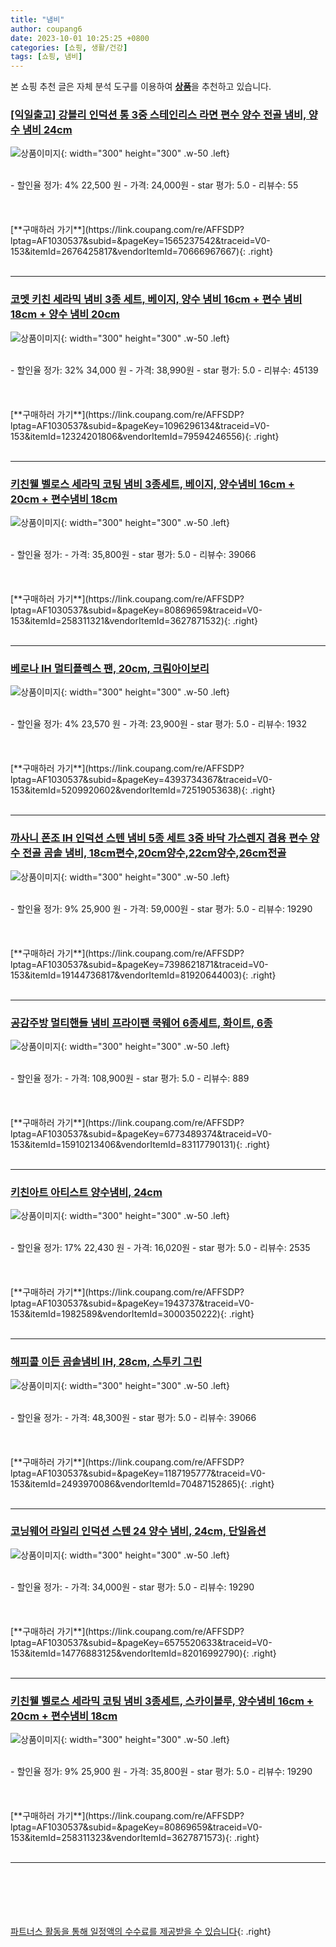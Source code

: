 ```yaml
---
title: "냄비"
author: coupang6
date: 2023-10-01 10:25:25 +0800
categories: [쇼핑, 생활/건강]
tags: [쇼핑, 냄비]
---
```


본 쇼핑 추천 글은 자체 분석 도구를 이용하여 [**상품**](https://link.coupang.com/a/bao1ui)을 추천하고 있습니다.

### [[익일출고] 강블리 인덕션 통 3중 스테인리스 라면 편수 양수 전골 냄비, 양수 냄비 24cm](https://link.coupang.com/re/AFFSDP?lptag=AF1030537&subid=&pageKey=1565237542&traceid=V0-153&itemId=2676425817&vendorItemId=70666967667)

![상품이미지](https://thumbnail6.coupangcdn.com/thumbnails/remote/230x230ex/image/vendor_inventory/6964/fe0629949a5d544b43810a3b7d19f9493e3685b5577382a0f9694d94fc7a.jpg){: width="300" height="300" .w-50 .left}


<br>
- 할인율 정가: 4%  22,500   원
- 가격: 24,000원
- star 평가: 5.0
- 리뷰수: 55
<br>
<br>
<br>
<br>
[**구매하러 가기**](https://link.coupang.com/re/AFFSDP?lptag=AF1030537&subid=&pageKey=1565237542&traceid=V0-153&itemId=2676425817&vendorItemId=70666967667){: .right}
<br>
<br>

---

### [코멧 키친 세라믹 냄비 3종 세트, 베이지, 양수 냄비 16cm + 편수 냄비 18cm + 양수 냄비 20cm](https://link.coupang.com/re/AFFSDP?lptag=AF1030537&subid=&pageKey=1096296134&traceid=V0-153&itemId=12324201806&vendorItemId=79594246556)

![상품이미지](https://thumbnail8.coupangcdn.com/thumbnails/remote/230x230ex/image/retail/images/10283710431890682-4b8afa0e-a7aa-4801-8b7d-da1c7aed9ecb.png){: width="300" height="300" .w-50 .left}


<br>
- 할인율 정가: 32%  34,000   원
- 가격: 38,990원
- star 평가: 5.0
- 리뷰수: 45139
<br>
<br>
<br>
<br>
[**구매하러 가기**](https://link.coupang.com/re/AFFSDP?lptag=AF1030537&subid=&pageKey=1096296134&traceid=V0-153&itemId=12324201806&vendorItemId=79594246556){: .right}
<br>
<br>

---

### [키친웰 벨로스 세라믹 코팅 냄비 3종세트, 베이지, 양수냄비 16cm + 20cm + 편수냄비 18cm](https://link.coupang.com/re/AFFSDP?lptag=AF1030537&subid=&pageKey=80869659&traceid=V0-153&itemId=258311321&vendorItemId=3627871532)

![상품이미지](https://thumbnail6.coupangcdn.com/thumbnails/remote/230x230ex/image/retail/images/73751279935756-98cf445e-c465-4b34-bd0b-26ea888cef58.jpg){: width="300" height="300" .w-50 .left}


<br>
- 할인율 정가: 
- 가격: 35,800원
- star 평가: 5.0
- 리뷰수: 39066
<br>
<br>
<br>
<br>
[**구매하러 가기**](https://link.coupang.com/re/AFFSDP?lptag=AF1030537&subid=&pageKey=80869659&traceid=V0-153&itemId=258311321&vendorItemId=3627871532){: .right}
<br>
<br>

---

### [베로나 IH 멀티플렉스 팬, 20cm, 크림아이보리](https://link.coupang.com/re/AFFSDP?lptag=AF1030537&subid=&pageKey=4393734367&traceid=V0-153&itemId=5209920602&vendorItemId=72519053638)

![상품이미지](https://thumbnail8.coupangcdn.com/thumbnails/remote/230x230ex/image/retail/images/1057276696013275-be92ad64-b819-4de3-b012-41e0df3da262.jpg){: width="300" height="300" .w-50 .left}


<br>
- 할인율 정가: 4%  23,570   원
- 가격: 23,900원
- star 평가: 5.0
- 리뷰수: 1932
<br>
<br>
<br>
<br>
[**구매하러 가기**](https://link.coupang.com/re/AFFSDP?lptag=AF1030537&subid=&pageKey=4393734367&traceid=V0-153&itemId=5209920602&vendorItemId=72519053638){: .right}
<br>
<br>

---

### [까사니 폰조 IH 인덕션 스텐 냄비 5종 세트 3중 바닥 가스렌지 겸용 편수 양수 전골 곰솥 냄비, 18cm편수,20cm양수,22cm양수,26cm전골](https://link.coupang.com/re/AFFSDP?lptag=AF1030537&subid=&pageKey=7398621871&traceid=V0-153&itemId=19144736817&vendorItemId=81920644003)

![상품이미지](https://thumbnail6.coupangcdn.com/thumbnails/remote/230x230ex/image/vendor_inventory/bd1a/8f9903ad10ddd8b98644ab7e29cf3847952530d566c4023d2e5f2d504ad7.jpeg){: width="300" height="300" .w-50 .left}


<br>
- 할인율 정가: 9%  25,900   원
- 가격: 59,000원
- star 평가: 5.0
- 리뷰수: 19290
<br>
<br>
<br>
<br>
[**구매하러 가기**](https://link.coupang.com/re/AFFSDP?lptag=AF1030537&subid=&pageKey=7398621871&traceid=V0-153&itemId=19144736817&vendorItemId=81920644003){: .right}
<br>
<br>

---

### [공감주방 멀티핸들 냄비 프라이팬 쿡웨어 6종세트, 화이트, 6종](https://link.coupang.com/re/AFFSDP?lptag=AF1030537&subid=&pageKey=6773489374&traceid=V0-153&itemId=15910213406&vendorItemId=83117790131)

![상품이미지](https://thumbnail9.coupangcdn.com/thumbnails/remote/230x230ex/image/vendor_inventory/d38a/bb1dfa69c6e29f37251e828ecee7fe6442b53c1fefc6d8f70bbc1b4b6df9.jpg){: width="300" height="300" .w-50 .left}


<br>
- 할인율 정가: 
- 가격: 108,900원
- star 평가: 5.0
- 리뷰수: 889
<br>
<br>
<br>
<br>
[**구매하러 가기**](https://link.coupang.com/re/AFFSDP?lptag=AF1030537&subid=&pageKey=6773489374&traceid=V0-153&itemId=15910213406&vendorItemId=83117790131){: .right}
<br>
<br>

---

### [키친아트 아티스트 양수냄비, 24cm](https://link.coupang.com/re/AFFSDP?lptag=AF1030537&subid=&pageKey=1943737&traceid=V0-153&itemId=1982589&vendorItemId=3000350222)

![상품이미지](https://thumbnail9.coupangcdn.com/thumbnails/remote/230x230ex/image/product/image/vendoritem/2019/01/31/3000350222/e836324c-fa82-4fca-bdd2-56a56ab6642a.jpg){: width="300" height="300" .w-50 .left}


<br>
- 할인율 정가: 17%  22,430   원
- 가격: 16,020원
- star 평가: 5.0
- 리뷰수: 2535
<br>
<br>
<br>
<br>
[**구매하러 가기**](https://link.coupang.com/re/AFFSDP?lptag=AF1030537&subid=&pageKey=1943737&traceid=V0-153&itemId=1982589&vendorItemId=3000350222){: .right}
<br>
<br>

---

### [해피콜 이든 곰솥냄비 IH, 28cm, 스투키 그린](https://link.coupang.com/re/AFFSDP?lptag=AF1030537&subid=&pageKey=1187195777&traceid=V0-153&itemId=2493970086&vendorItemId=70487152865)

![상품이미지](https://thumbnail10.coupangcdn.com/thumbnails/remote/230x230ex/image/retail/images/2424069680223942-ae16e236-2306-4a0a-9704-070635a835f6.jpg){: width="300" height="300" .w-50 .left}


<br>
- 할인율 정가: 
- 가격: 48,300원
- star 평가: 5.0
- 리뷰수: 39066
<br>
<br>
<br>
<br>
[**구매하러 가기**](https://link.coupang.com/re/AFFSDP?lptag=AF1030537&subid=&pageKey=1187195777&traceid=V0-153&itemId=2493970086&vendorItemId=70487152865){: .right}
<br>
<br>

---

### [코닝웨어 라일리 인덕션 스텐 24 양수 냄비, 24cm, 단일옵션](https://link.coupang.com/re/AFFSDP?lptag=AF1030537&subid=&pageKey=6575520633&traceid=V0-153&itemId=14776883125&vendorItemId=82016992790)

![상품이미지](https://thumbnail7.coupangcdn.com/thumbnails/remote/230x230ex/image/vendor_inventory/1203/2d010bc1625c9998241c1e8cb4b949f98c0196423a1436e6ed06b79b1530.jpg){: width="300" height="300" .w-50 .left}


<br>
- 할인율 정가: 
- 가격: 34,000원
- star 평가: 5.0
- 리뷰수: 19290
<br>
<br>
<br>
<br>
[**구매하러 가기**](https://link.coupang.com/re/AFFSDP?lptag=AF1030537&subid=&pageKey=6575520633&traceid=V0-153&itemId=14776883125&vendorItemId=82016992790){: .right}
<br>
<br>

---

### [키친웰 벨로스 세라믹 코팅 냄비 3종세트, 스카이블루, 양수냄비 16cm + 20cm + 편수냄비 18cm](https://link.coupang.com/re/AFFSDP?lptag=AF1030537&subid=&pageKey=80869659&traceid=V0-153&itemId=258311323&vendorItemId=3627871573)

![상품이미지](https://thumbnail10.coupangcdn.com/thumbnails/remote/230x230ex/image/retail/images/71993959562232-d7fa1187-a2d9-410f-bc73-5e14fcac491c.jpg){: width="300" height="300" .w-50 .left}


<br>
- 할인율 정가: 9%  25,900   원
- 가격: 35,800원
- star 평가: 5.0
- 리뷰수: 19290
<br>
<br>
<br>
<br>
[**구매하러 가기**](https://link.coupang.com/re/AFFSDP?lptag=AF1030537&subid=&pageKey=80869659&traceid=V0-153&itemId=258311323&vendorItemId=3627871573){: .right}
<br>
<br>

---
<br><br><br><br><br> [파트너스 활동을 통해 일정액의 수수료를 제공받을 수 있습니다](https://link.coupang.com/a/bao1ui){: .right}